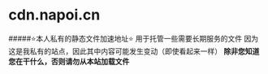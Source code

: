 # cdn.napoi.cn

#####:star:本人私有的静态文件加速地址:star:
用于托管一些需要长期服务的文件
因为这是我私有的站点，因此其中内容可能发生变动（即使看起来一样）
**除非您知道您在干什么，否则请勿从本站加载文件**
